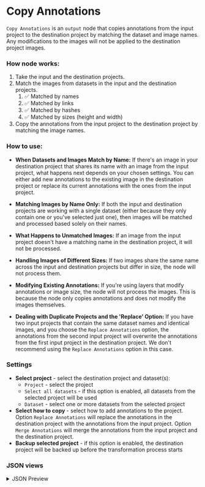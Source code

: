 # Copy Annotations

`Copy Annotations` is an `output` node that copies annotations from the input project to the destination project by matching the dataset and image names. Any modifications to the images will not be applied to the destination project images.

### How node works:

1. Take the input and the destination projects.
2. Match the images from datasets in the input and the destination projects.
   1. :white_check_mark: Matched by names
   2. :white_check_mark: Matched by links
   3. :white_check_mark: Matched by hashes
   4. :white_check_mark: Matched by sizes (height and width)
3. Copy the annotations from the input project to the destination project by matching the image names.

### How to use:

* **When Datasets and Images Match by Name:** If there's an image in your destination project that shares its name with an image from the input project, what happens next depends on your chosen settings. You can either add new annotations to the existing image in the destination project or replace its current annotations with the ones from the input project.

* **Matching Images by Name Only:** If both the input and destination projects are working with a single dataset (either because they only contain one or you've selected just one), then images will be matched and processed based solely on their names.

* **What Happens to Unmatched Images:** If an image from the input project doesn't have a matching name in the destination project, it will not be processed.

* **Handling Images of Different Sizes:** If two images share the same name across the input and destination projects but differ in size, the node will not process them.

* **Modifying Existing Annotations:** If you're using layers that modify annotations or image size, the node will not process the images. This is because the node only copies annotations and does not modify the images themselves.

* **Dealing with Duplicate Projects and the 'Replace' Option:** If you have two input projects that contain the same dataset names and identical images, and you choose the `Replace Annotations` option, the annotations from the second input project will overwrite the annotations from the first input project in the destination project. We don't recommend using the `Replace Annotations` option in this case.

### Settings

- **Select project** - select the destination project and dataset(s):
    - `Project` - select the project
    - `Select all datasets` - if this option is enabled, all datasets from the selected project will be used
    - `Dataset` - select one or more datasets from the selected project
- **Select how to copy** - select how to add annotations to the project. Option `Replace Annotations` will replace the annotations in the destination project with the annotations from the input project. Option `Merge Annotations` will merge the annotations from the input project and the destination project.
- **Backup selected project** - if this option is enabled, the destination project will be backed up before the transformation process starts

### JSON views

<details>
  <summary>JSON Preview</summary>
  <pre>
{
	"action": "copy_annotations",
	"src": [
		"$data_1"
	],
	"dst": "34747",
	"settings": {
		"project_id": 34747,
		"dataset_ids": [
			84993
		],
		"add_option": "merge",
		"backup_destination_project": true
	}
}
  </pre>
</details>
